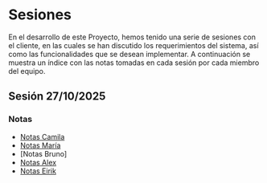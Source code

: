 # Sesiones

En el desarrollo de este Proyecto, hemos tenido una serie de sesiones con el cliente, en las cuales se han discutido los requerimientos del sistema, así como las funcionalidades que se desean implementar. A continuación se muestra un índice con las notas tomadas en cada sesión por cada miembro del equipo.

## Sesión 27/10/2025

### Notas

  * [Notas Camila](/sesiones/27-10-2025/Apuntes%20Camila%20Palma.md)
  * [Notas María](/sesiones/27-10-2025/Apuntes%20Invidencia%20Maria%20Arróniz%20.md)
  * [Notas Bruno]
  * [Notas Alex](/sesiones/27-10-2025/Apuntes%20Alex%20Borja.md)
  * [Notas Eirik](/sesiones/27-10-2025/Apuntes%20Eirik%20Rosete.md)
